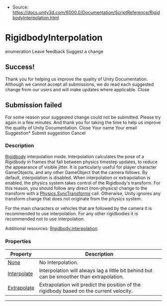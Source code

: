 * Source: https://docs.unity3d.com/6000.0/Documentation/ScriptReference/RigidbodyInterpolation.html

# RigidbodyInterpolation
enumeration
Leave feedback
Suggest a change
## Success!
Thank you for helping us improve the quality of Unity Documentation. Although we cannot accept all submissions, we do read each suggested change from our users and will make updates where applicable.
Close
## Submission failed
For some reason your suggested change could not be submitted. Please <a>try again</a> in a few minutes. And thank you for taking the time to help us improve the quality of Unity Documentation.
Close
Your name Your email Suggestion* Submit suggestion
Cancel
### Description
[Rigidbody](https://docs.unity3d.com/6000.0/Documentation/ScriptReference/Rigidbody.html) interpolation mode.
Interpolation calculates the pose of a Rigidbody in frames that fall between physics timestep updates, to reduce the appearance of visible jitter. It is particularly useful for player character GameObjects, and any other GameObject that the camera follows. By default, interpolation is disabled. When interpolation or extrapolation is enabled, the physics system takes control of the Rigidbody's transform. For this reason, you should follow any direct (non-physics) change to the transform with a [Physics.SyncTransforms](https://docs.unity3d.com/6000.0/Documentation/ScriptReference/Physics.SyncTransforms.html) call. Otherwise, Unity ignores any transform change that does not originate from the physics system.  
  
For the main characters or vehicles that are followed by the camera it is recommended to use interpolation. For any other rigidbodies it is recommended not to use interpolation.  
  
Additional resources: [Rigidbody.interpolation](https://docs.unity3d.com/6000.0/Documentation/ScriptReference/Rigidbody-interpolation.html).
### Properties
Property | Description  
---|---  
[None](https://docs.unity3d.com/6000.0/Documentation/ScriptReference/RigidbodyInterpolation.None.html) | No Interpolation.  
[Interpolate](https://docs.unity3d.com/6000.0/Documentation/ScriptReference/RigidbodyInterpolation.Interpolate.html) | Interpolation will always lag a little bit behind but can be smoother than extrapolation.  
[Extrapolate](https://docs.unity3d.com/6000.0/Documentation/ScriptReference/RigidbodyInterpolation.Extrapolate.html) | Extrapolation will predict the position of the rigidbody based on the current velocity.  
* * *
